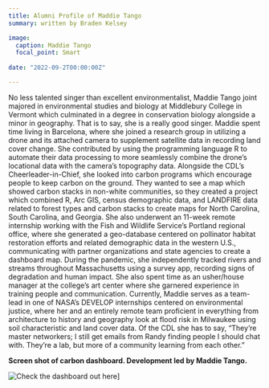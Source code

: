 ```yaml
---
title: Alumni Profile of Maddie Tango
summary: written by Braden Kelsey

image:
  caption: Maddie Tango
  focal_point: Smart
  
date: "2022-09-2T00:00:00Z"

---
```


No less talented singer than excellent environmentalist, Maddie Tango joint majored in environmental studies and biology at Middlebury College in Vermont which culminated in a degree in conservation biology alongside a minor in geography. That is to say, she is a really good singer. Maddie spent time living in Barcelona, where she joined a research group in utilizing a drone and its attached camera to supplement satellite data in recording land cover change. She contributed by using the programming language R to automate their data processing to more seamlessly combine the drone’s locational data with the camera’s topography data. Alongside the CDL’s Cheerleader-in-Chief, she looked into carbon programs which encourage people to keep carbon on the ground. They wanted to see a map which showed carbon stacks in non-white communities, so they created a project which combined R, Arc GIS, census demographic data, and LANDFIRE data related to forest types and carbon stacks to create maps for North Carolina, South Carolina, and Georgia. She also underwent an 11-week remote internship working with the Fish and Wildlife Service’s Portland regional office, where she generated a geo-database centered on pollinator habitat restoration efforts and related demographic data in the western U.S., communicating with partner organizations and state agencies to create a dashboard map. During the pandemic, she independently tracked rivers and streams throughout Massachusetts using a survey app, recording signs of degradation and human impact. She also spent time as an usher/house manager at the college’s art center where she garnered experience in training people and communication. Currently, Maddie serves as a team-lead in one of NASA’s DEVELOP internships centered on environmental justice, where her and an entirely remote team proficient in everything from architecture to history and geography look at flood risk in Milwaukee using soil characteristic and land cover data.
Of the CDL she has to say, “They’re master networkers; I still get emails from Randy finding people I should chat with. They’re a lab, but more of a community learning from each other.”


**Screen shot of carbon dashboard. Development led by Maddie Tango.**

![Check the dashboard out [here](https://rswaty.github.io/carbonBlockGroups/dash.html)](/img/dash.JPG)]



